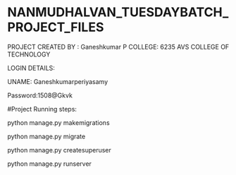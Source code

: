 # NANMUDHALVAN_TUESDAYBATCH_PROJECT_FILES

PROJECT CREATED BY : Ganeshkumar P
COLLEGE: 6235 AVS COLLEGE OF TECHNOLOGY



LOGIN DETAILS:


UNAME: Ganeshkumarperiyasamy


Password:1508@Gkvk




#Project Running steps:

python manage.py makemigrations

python manage.py migrate

python manage.py createsuperuser

python manage.py runserver
